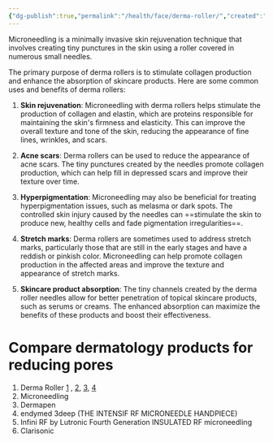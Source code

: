 ```yaml
---
{"dg-publish":true,"permalink":"/health/face/derma-roller/","created":"Nov 25, 2018, 3:32 PM","updated":"Jun 09, 2023, 9:37 AM"}
---
```



Microneedling is a minimally invasive skin rejuvenation technique that involves creating tiny punctures in the skin using a roller covered in numerous small needles.

The primary purpose of derma rollers is to stimulate collagen production and enhance the absorption of skincare products. Here are some common uses and benefits of derma rollers:

1. **Skin rejuvenation**: Microneedling with derma rollers helps stimulate the production of collagen and elastin, which are proteins responsible for maintaining the skin's firmness and elasticity. This can improve the overall texture and tone of the skin, reducing the appearance of fine lines, wrinkles, and scars.
    
2. **Acne scars**: Derma rollers can be used to reduce the appearance of acne scars. The tiny punctures created by the needles promote collagen production, which can help fill in depressed scars and improve their texture over time.
    
3. **Hyperpigmentation**: Microneedling may also be beneficial for treating hyperpigmentation issues, such as melasma or dark spots. The controlled skin injury caused by the needles can ==stimulate the skin to produce new, healthy cells and fade pigmentation irregularities==.
    
4. **Stretch marks**: Derma rollers are sometimes used to address stretch marks, particularly those that are still in the early stages and have a reddish or pinkish color. Microneedling can help promote collagen production in the affected areas and improve the texture and appearance of stretch marks.
    
5. **Skincare product absorption**: The tiny channels created by the derma roller needles allow for better penetration of topical skincare products, such as serums or creams. The enhanced absorption can maximize the benefits of these products and boost their effectiveness.
    

# Compare dermatology products for reducing pores
1. Derma Roller [1](https://www.amazon.com/Titanium-Microneedle-YMR-Needling-DermaRoller/dp/B07FXJ7KPR/ref=sr_1_16?ie=UTF8&qid=1541091816&sr=8-16&keywords=derma+roller+.5) , [2](https://www.amazon.com/YMR-Needles-Titanium-Microneedle-Personal/dp/B07FX541TT/ref=sr_1_2_s_it?s=beauty&ie=UTF8&qid=1541091757&sr=1-2&keywords=Derma+Roller+Microneedle+Kit+For+Face+-+540+Titanium+Microneedles+0.5mm), [3](https://www.amazon.com/Skincareguys-Tightening-Massager-Rejuvenation-Tool-IP1/dp/B07FZTNS5H/ref=sr_1_4_a_it?ie=UTF8&qid=1541091680&sr=8-4&keywords=derma%2Broller%2B0.5mm&th=1), [4](https://www.amazon.com/Topcare-Good-Home-Tool-JJ0-5/dp/B076B9ZF68/ref=mp_s_a_1_4?ie=UTF8&qid=1541091798&sr=8-4&keywords=derma+roller+.5)
2. Microneedling
3. Dermapen
4. endymed 3deep (THE INTENSIF RF MICRONEEDLE HANDPIECE)
5. Infini RF by Lutronic Fourth Generation INSULATED RF microneedling
6. Clarisonic